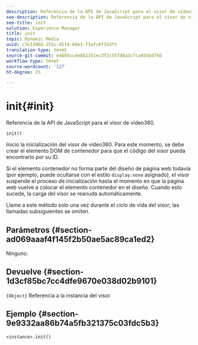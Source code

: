 ```yaml
---
description: Referencia de la API de JavaScript para el visor de vídeo360.
seo-description: Referencia de la API de JavaScript para el visor de vídeo360.
seo-title: init
solution: Experience Manager
title: init
topic: Dynamic Media
uuid: c7e13968-253c-4574-89e3-f3afc0f55df5
translation-type: tm+mt
source-git-commit: e4695cc4e882351ec3f2c55fd8a3cfca455bd79d
workflow-type: tm+mt
source-wordcount: '127'
ht-degree: 2%

---
```



# init{#init}

Referencia de la API de JavaScript para el visor de vídeo360.

`init()`

Inicio la inicialización del visor de vídeo360. Para este momento, se debe crear el elemento DOM de contenedor para que el código del visor pueda encontrarlo por su ID.

Si el elemento contenedor no forma parte del diseño de página web todavía (por ejemplo, puede ocultarse con el estilo `display:none` asignado), el visor suspende el proceso de inicialización hasta el momento en que la página web vuelve a colocar el elemento contenedor en el diseño. Cuando esto sucede, la carga del visor se reanuda automáticamente.

Llame a este método solo una vez durante el ciclo de vida del visor; las llamadas subsiguientes se omiten.

## Parámetros {#section-ad069aaaf4f145f2b50ae5ac89ca1ed2}

Ninguno.

## Devuelve {#section-1d3cf85bc7cc4dfe9670e038d02b9101}

`{Object}` Referencia a la instancia del visor.

## Ejemplo {#section-9e9332aa86b74a5fb321375c03fdc5b3}

```
<instance>.init()
```

